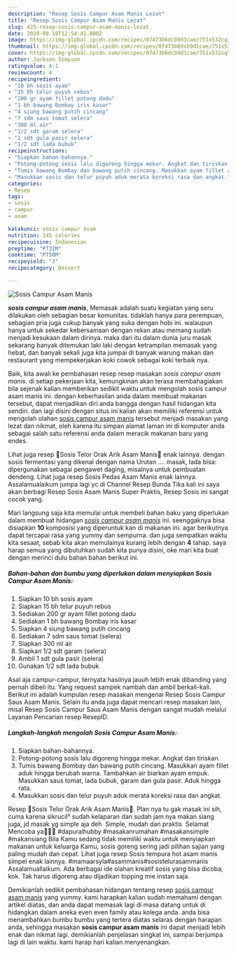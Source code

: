 ```yaml
---
description: "Resep Sosis Campur Asam Manis Lezat"
title: "Resep Sosis Campur Asam Manis Lezat"
slug: 425-resep-sosis-campur-asam-manis-lezat
date: 2020-08-10T12:54:41.000Z
image: https://img-global.cpcdn.com/recipes/07473b6dcb9d1cae/751x532cq70/sosis-campur-asam-manis-foto-resep-utama.jpg
thumbnail: https://img-global.cpcdn.com/recipes/07473b6dcb9d1cae/751x532cq70/sosis-campur-asam-manis-foto-resep-utama.jpg
cover: https://img-global.cpcdn.com/recipes/07473b6dcb9d1cae/751x532cq70/sosis-campur-asam-manis-foto-resep-utama.jpg
author: Jackson Simpson
ratingvalue: 4.1
reviewcount: 4
recipeingredient:
- "10 bh sosis ayam"
- "15 bh telur puyuh rebus"
- "200 gr ayam fillet potong dadu"
- "1 bh bawang Bombay iris kasar"
- "4 siung bawang putih cincang"
- "7 sdm saus tomat selera"
- "300 ml air"
- "1/2 sdt garam selera"
- "1 sdt gula pasir selera"
- "1/2 sdt lada bubuk"
recipeinstructions:
- "Siapkan bahan-bahannya."
- "Potong-potong sosis lalu digoreng hingga mekar. Angkat dan tiriskan."
- "Tumis bawang Bombay dan bawang putih cincang. Masukkan ayam fillet aduk hingga berubah warna. Tambahkan air biarkan ayam empuk. Masukkan saus tomat, lada bubuk, garam dan gula pasir. Aduk hingga rata."
- "Masukkan sosis dan telur puyuh aduk merata koreksi rasa dan angkat."
categories:
- Resep
tags:
- sosis
- campur
- asam

katakunci: sosis campur asam 
nutrition: 145 calories
recipecuisine: Indonesian
preptime: "PT31M"
cooktime: "PT50M"
recipeyield: "3"
recipecategory: Dessert

---
```



![Sosis Campur Asam Manis](https://img-global.cpcdn.com/recipes/07473b6dcb9d1cae/751x532cq70/sosis-campur-asam-manis-foto-resep-utama.jpg)

<b><i>sosis campur asam manis</i></b>, Memasak adalah suatu kegiatan yang seru dilakukan oleh sebagian besar komunitas. tidaklah hanya para perempuan, sebagian pria juga cukup banyak yang suka dengan hobi ini. walaupun hanya untuk sekedar kebersamaan dengan rekan atau memang sudah menjadi kesukaan dalam dirinya. maka dari itu dalam dunia juru masak sekarang banyak ditemukan laki laki dengan ketrampilan memasak yang hebat, dan banyak sekali juga kita jumpai di banyak warung makan dan restaurant yang mempekerjakan koki cowok sebagai koki terbaik nya.

Baik, kita awali ke pembahasan resep resep masakan <i>sosis campur asam manis</i>. di setiap pekerjaan kita, kemungkinan akan terasa membahagiakan bila sejenak kalian memberikan sedikit waktu untuk mengolah sosis campur asam manis ini. dengan keberhasilan anda dalam membuat makanan tersebut, dapat menjadikan diri anda bangga dengan hasil hidangan kita sendiri. dan lagi disini dengan situs ini kalian akan memiliki referensi untuk mengolah olahan <u>sosis campur asam manis</u> tersebut menjadi masakan yang lezat dan nikmat, oleh karena itu simpan alamat laman ini di komputer anda sebagai salah satu referensi anda dalam meracik makanan baru yang endes.

Lihat juga resep 🍃Sosis Telor Orak Arik Asam Manis🍃 enak lainnya. dengan sosis fermentasi yang dikenal dengan nama Urutan …. masak, lada bisa: dipergunakan sebagai pengawet daging, misalnya untuk pembuatan dendeng. Lihat juga resep Sosis Pedas Asam Manis enak lainnya. Assalamualaikum jumpa lagi yc di Channel Resep Bunda Tika kali ini saya akan berbagi Resep Sosis Asam Manis Super Praktis, Resep Sosis ini sangat cocok yang.


Mari langsung saja kita memulai untuk membeli bahan baku yang diperlukan dalam membuat hidangan <u><i>sosis campur asam manis</i></u> ini. seenggaknya bisa disiapkan <b>10</b> komposisi yang diperuntuk kan di makanan ini. agar berikutnya dapat tercapai rasa yang yummy dan sempurna. dan juga sempatkan waktu kita sesaat, sebab kita akan memulainya kurang lebih dengan <b>4</b> tahap. saya harap semua yang dibutuhkan sudah kita punya disini, oke mari kita buat dengan merinci dulu bahan bahan berikut ini.

<!--inarticleads1-->

##### Bahan-bahan dan bumbu yang diperlukan dalam menyiapkan Sosis Campur Asam Manis:

1. Siapkan 10 bh sosis ayam
1. Siapkan 15 bh telur puyuh rebus
1. Sediakan 200 gr ayam fillet potong dadu
1. Sediakan 1 bh bawang Bombay iris kasar
1. Siapkan 4 siung bawang putih cincang
1. Sediakan 7 sdm saus tomat (selera)
1. Siapkan 300 ml air
1. Siapkan 1/2 sdt garam (selera)
1. Ambil 1 sdt gula pasir (selera)
1. Gunakan 1/2 sdt lada bubuk


Asal aja campur-campur, ternyata hasilnya jauuh lebih enak dibanding yang pernah dibeli itu. Yang request sampek nambah dan ambil berkali-kali. Berikut ini adalah kumpulan resep masakan mengenai Resep Sosis Campur Saus Asam Manis. Selain itu anda juga dapat mencari resep masakan lain, misal Resep Sosis Campur Saus Asam Manis dengan sangat mudah melalui Layanan Pencarian resep ResepID. 

<!--inarticleads2-->

##### Langkah-langkah mengolah Sosis Campur Asam Manis:

1. Siapkan bahan-bahannya.
1. Potong-potong sosis lalu digoreng hingga mekar. Angkat dan tiriskan.
1. Tumis bawang Bombay dan bawang putih cincang. Masukkan ayam fillet aduk hingga berubah warna. Tambahkan air biarkan ayam empuk. Masukkan saus tomat, lada bubuk, garam dan gula pasir. Aduk hingga rata.
1. Masukkan sosis dan telur puyuh aduk merata koreksi rasa dan angkat.


Resep 🍃Sosis Telor Orak Arik Asam Manis🍃. Plan nya tu gak masak ini sih, cuma karena sikrucil² sudah kelaparan dan sudah jam nya makan siang juga, jd masak yg simple aja deh ️ Simple, mudah dan praktis ️ Selamat Mencoba ya🥰🥰🥰 #dapuralhubby #masakanrumahan #masakansimple #makansiang Bila Kamu sedang tidak memiliki waktu untuk menyiapkan makanan untuk keluarga Kamu, sosis goreng sering jadi pilihan sajian yang paling mudah dan cepat. Lihat juga resep Sosis tempura hot asam manis simpel enak lainnya. #mamaarsyla#asammanis#sosistelurasammanis Assalamuallaikum. Ada berbagai ide olahan kreatif sosis yang bisa dicoba, kok. Tak harus digoreng atau dijadikan topping mie instan saja. 

Demikianlah sedikit pembahasan hidangan tentang resep <u>sosis campur asam manis</u> yang yummy. kami harapkan kalian sudah memahami dengan artikel diatas, dan anda dapat memasak lagi di masa datang untuk di hidangkan dalam aneka even even family atau kolega anda. anda bisa menambahkan bumbu bumbu yang tertera diatas selaras dengan harapan anda, sehingga masakan <b>sosis campur asam manis</b> ini dapat menjadi lebih enak dan nikmat lagi. demikianlah penjelasan singkat ini, sampai berjumpa lagi di lain waktu. kami harap hari kalian menyenangkan.
